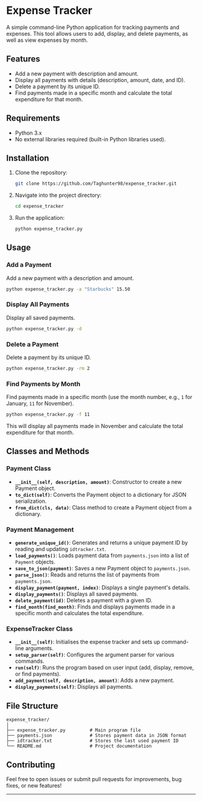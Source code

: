 # Expense Tracker

A simple command-line Python application for tracking payments and expenses. This tool allows users to add, display, and delete payments, as well as view expenses by month.

## Features

- Add a new payment with description and amount.
- Display all payments with details (description, amount, date, and ID).
- Delete a payment by its unique ID.
- Find payments made in a specific month and calculate the total expenditure for that month.

## Requirements

- Python 3.x
- No external libraries required (built-in Python libraries used).

## Installation

1. Clone the repository:

   ```bash
   git clone https://github.com/Taghunter98/expense_tracker.git
   ```

2. Navigate into the project directory:

   ```bash
   cd expense_tracker
   ```

3. Run the application:

   ```bash
   python expense_tracker.py
   ```

## Usage

### Add a Payment

Add a new payment with a description and amount.

```bash
python expense_tracker.py -a "Starbucks" 15.50
```

### Display All Payments

Display all saved payments.

```bash
python expense_tracker.py -d
```

### Delete a Payment

Delete a payment by its unique ID.

```bash
python expense_tracker.py -rm 2
```

### Find Payments by Month

Find payments made in a specific month (use the month number, e.g., `1` for January, `11` for November).

```bash
python expense_tracker.py -f 11
```

This will display all payments made in November and calculate the total expenditure for that month.

## Classes and Methods

### Payment Class

- **`__init__(self, description, amount)`**: Constructor to create a new Payment object.
- **`to_dict(self)`**: Converts the Payment object to a dictionary for JSON serialization.
- **`from_dict(cls, data)`**: Class method to create a Payment object from a dictionary.

### Payment Management

- **`generate_unique_id()`**: Generates and returns a unique payment ID by reading and updating `idtracker.txt`.
- **`load_payments()`**: Loads payment data from `payments.json` into a list of `Payment` objects.
- **`save_to_json(payment)`**: Saves a new Payment object to `payments.json`.
- **`parse_json()`**: Reads and returns the list of payments from `payments.json`.
- **`display_payment(payment, index)`**: Displays a single payment's details.
- **`display_payments()`**: Displays all saved payments.
- **`delete_payment(id)`**: Deletes a payment with a given ID.
- **`find_month(find_month)`**: Finds and displays payments made in a specific month and calculates the total expenditure.

### ExpenseTracker Class

- **`__init__(self)`**: Initialises the expense tracker and sets up command-line arguments.
- **`setup_parser(self)`**: Configures the argument parser for various commands.
- **`run(self)`**: Runs the program based on user input (add, display, remove, or find payments).
- **`add_payment(self, description, amount)`**: Adds a new payment.
- **`display_payments(self)`**: Displays all payments.

## File Structure

```
expense_tracker/
│
├── expense_tracker.py         # Main program file
├── payments.json              # Stores payment data in JSON format
├── idtracker.txt              # Stores the last used payment ID
└── README.md                  # Project documentation
```

## Contributing

Feel free to open issues or submit pull requests for improvements, bug fixes, or new features!

---

